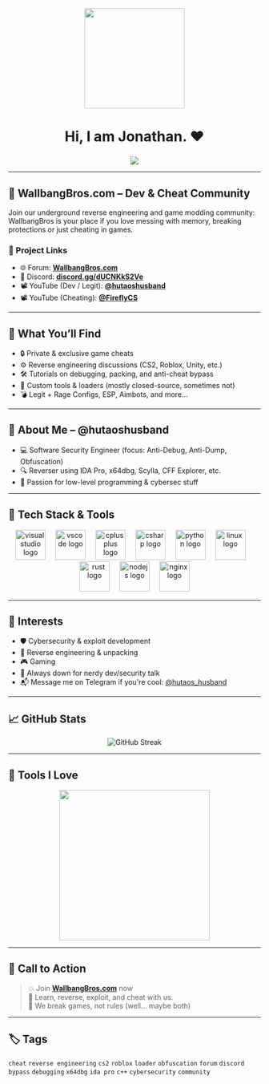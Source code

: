 <div align="center">
  <img height="200" src="https://camo.githubusercontent.com/71628c1ba4faea5763842142778cfd77dab09b279a346ff30c156d529950641b/68747470733a2f2f36342e6d656469612e74756d626c722e636f6d2f33333331306132636539363237333137343036356139376234383264653331652f353035353032376132356363663437382d30302f73353030783735302f373035306533653265626132653536303432343562633661343033393535653033376465356434642e676966"  />
</div>

###

<h1 align="center">Hi, I am Jonathan. ❤</h1>

###

<div align="center">
  <img src="https://visitor-badge.laobi.icu/badge?page_id=hutaoshusband.hutaoshusband&"  />
</div>

---

## 🚀 WallbangBros.com – Dev & Cheat Community

Join our underground reverse engineering and game modding community:  
WallbangBros is your place if you love messing with memory, breaking protections or just cheating in games.

### 🔗 Project Links
- 🌐 Forum: [**WallbangBros.com**](https://wallbangbros.com)  
- 💬 Discord: [**discord.gg/dUCNKkS2Ve**](https://discord.gg/dUCNKkS2Ve)  
- 📽️ YouTube (Dev / Legit): [**@hutaoshusband**](https://www.youtube.com/@hutaoshusband)
- 📽️ YouTube (Cheating): [**@FireflyCS**](https://www.youtube.com/@youtubekacke)

---

## 🧠 What You’ll Find

- 🔒 Private & exclusive game cheats
- ⚙️ Reverse engineering discussions (CS2, Roblox, Unity, etc.)
- 🛠️ Tutorials on debugging, packing, and anti-cheat bypass
- 🤖 Custom tools & loaders (mostly closed-source, sometimes not)
- 💣 Legit + Rage Configs, ESP, Aimbots, and more...

---

## 👤 About Me – @hutaoshusband

- 💻 Software Security Engineer (focus: Anti-Debug, Anti-Dump, Obfuscation)
- 🔍 Reverser using IDA Pro, x64dbg, Scylla, CFF Explorer, etc.
- 💬 Passion for low-level programming & cybersec stuff

---

## 🔧 Tech Stack & Tools

<div align="center">
  <img src="https://cdn.jsdelivr.net/gh/devicons/devicon/icons/visualstudio/visualstudio-plain.svg" height="60" alt="visualstudio logo" />
  <img width="12" />
  <img src="https://cdn.jsdelivr.net/gh/devicons/devicon/icons/vscode/vscode-original.svg" height="60" alt="vscode logo" />
  <img width="12" />
  <img src="https://cdn.jsdelivr.net/gh/devicons/devicon/icons/cplusplus/cplusplus-original.svg" height="60" alt="cplusplus logo" />
  <img width="12" />
  <img src="https://cdn.jsdelivr.net/gh/devicons/devicon/icons/csharp/csharp-original.svg" height="60" alt="csharp logo" />
  <img width="12" />
  <img src="https://cdn.jsdelivr.net/gh/devicons/devicon/icons/python/python-original.svg" height="60" alt="python logo" />
  <img width="12" />
  <img src="https://cdn.jsdelivr.net/gh/devicons/devicon/icons/linux/linux-original.svg" height="60" alt="linux logo" />
  <img width="12" />
  <img src="https://cdn.jsdelivr.net/gh/devicons/devicon/icons/rust/rust-original.svg" height="60" alt="rust logo" />
  <img width="12" />
  <img src="https://cdn.jsdelivr.net/gh/devicons/devicon/icons/nodejs/nodejs-original.svg" height="60" alt="nodejs logo" />
  <img width="12" />
  <img src="https://cdn.jsdelivr.net/gh/devicons/devicon/icons/nginx/nginx-original.svg" height="60" alt="nginx logo" />
</div>

---

## 🧷 Interests

- 🛡️ Cybersecurity & exploit development  
- 🔧 Reverse engineering & unpacking  
- 🎮 Gaming
- 💬 Always down for nerdy dev/security talk  
- 📬 Message me on Telegram if you're cool: [@hutaos_husband](https://t.me/hutaos_husband/)

---

## 📈 GitHub Stats

<div align="center">
  <img src="https://streak-stats.demolab.com/?user=hutaoshusband&theme=dark" alt="GitHub Streak" />
</div>

---

## 📸 Tools I Love

<div align="center">
  <img height="300" src="https://www.hackingloops.com/wp-content/uploads/2023/01/x64dbg-download.png"  />
</div>

---

## 📣 Call to Action

> 💥 Join [**WallbangBros.com**](https://wallbangbros.com) now  
> 🧠 Learn, reverse, exploit, and cheat with us.  
> 👾 We break games, not rules (well... maybe both)

---

## 🏷️ Tags

`cheat` `reverse engineering` `cs2` `roblox` `loader` `obfuscation` `forum` `discord` `bypass` `debugging` `x64dbg` `ida pro` `c++` `cybersecurity` `community`

